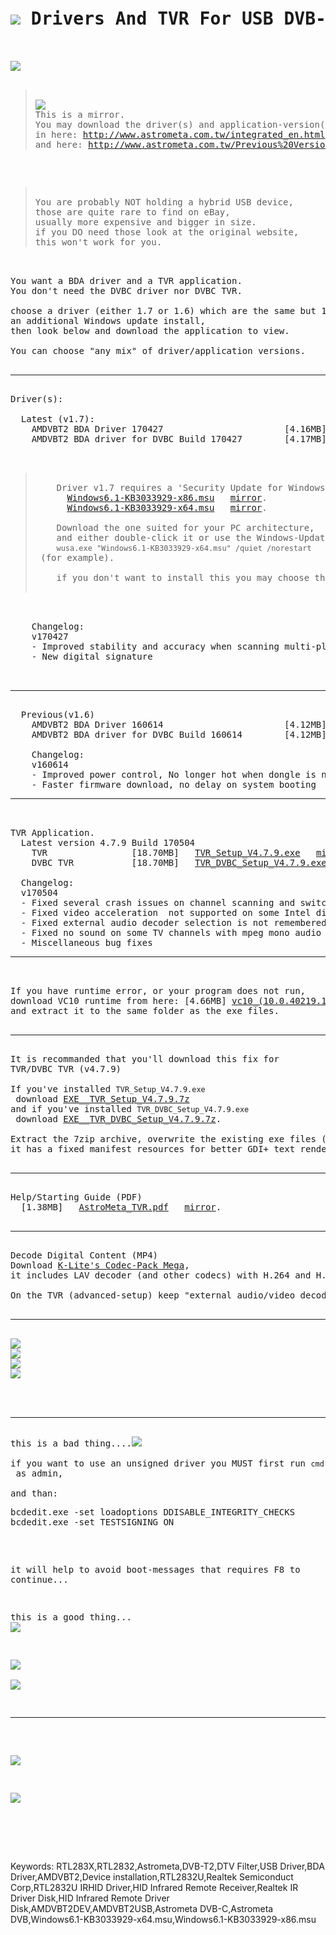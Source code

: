 <pre>
<h1><img src="resources/icon.png"/> Drivers And TVR For USB DVB-T/T2/C+FM+DAB</h1>

<img src="resources/image_1.jpg"/>

<blockquote>
<img src="resources/logo.png"/>
This is a mirror.
You may download the driver(s) and application-version(s)
in here: <a href="http://www.astrometa.com.tw/integrated_en.html">http://www.astrometa.com.tw/integrated_en.html</a>
and here: <a href="http://www.astrometa.com.tw/Previous%20Versions.html">http://www.astrometa.com.tw/Previous%20Versions.html</a>
</blockquote>

<blockquote>
You are probably NOT holding a hybrid USB device,
those are quite rare to find on eBay,
usually more expensive and bigger in size.
if you DO need those look at the original website, 
this won't work for you.
</blockquote>

You want a BDA driver and a TVR application.
You don't need the DVBC driver nor DVBC TVR.

choose a driver (either 1.7 or 1.6) which are the same but 1.7 requires
an additional Windows update install,
then look below and download the application to view.

You can choose "any mix" of driver/application versions.

<hr/>
Driver(s):

  Latest (v1.7):
    AMDVBT2 BDA Driver 170427                       [4.16MB] &nbsp; <a href="https://github.com/eladkarako/DVBT2/raw/master/resources/AMDVBT2_Setup_170427.exe">AMDVBT2_Setup_170427.exe</a> &nbsp; <a href="https://www.dropbox.com/s/ffckhetzp3vmjio/AMDVBT2_Setup_170427.exe?dl=0">mirror</a>.
    AMDVBT2 BDA driver for DVBC Build 170427        [4.17MB] &nbsp; <a href="https://github.com/eladkarako/DVBT2/raw/master/resources/AMDVBC_Setup_170427.exe" >AMDVBC_Setup_170427.exe</a> &nbsp; <a href="https://www.dropbox.com/s/g7ckkst7gib86sc/AMDVBC_Setup_170427.exe?dl=0">mirror</a>.

    <blockquote>
    Driver v1.7 requires a 'Security Update for Windows 7 (KB3033929)' which <a href="https://technet.microsoft.com/en-us/library/security/3033929.aspx">adds SHA-2 code signing support</a> for drivers.
      <a href="https://github.com/eladkarako/DVBT2/raw/master/resources/Windows6.1-KB3033929-x86.msu">Windows6.1-KB3033929-x86.msu</a> &nbsp; <a href="https://www.microsoft.com/en-us/download/details.aspx?id=46148">mirror</a>.
      <a href="https://github.com/eladkarako/DVBT2/raw/master/resources/Windows6.1-KB3033929-x64.msu">Windows6.1-KB3033929-x64.msu</a> &nbsp; <a href="https://www.microsoft.com/en-us/download/details.aspx?id=46078">mirror</a>.
    
    Download the one suited for your PC architecture,
    and either double-click it or use the Windows-Update Installer:
    <code>wusa.exe "Windows6.1-KB3033929-x64.msu" /quiet /norestart</code> (for example).
    
    if you don't want to install this you may choose the previous version (1.6) below.
    </blockquote>

    Changelog:
    v170427
    - Improved stability and accuracy when scanning multi-plp channels
    - New digital signature
    
  <hr/>
  Previous(v1.6)
    AMDVBT2 BDA Driver 160614                       [4.12MB] &nbsp; <a href="https://github.com/eladkarako/DVBT2/raw/master/resources/AMDVBT2_Setup_160614.exe">AMDVBT2_Setup_160614.exe</a> &nbsp; <a href="https://www.dropbox.com/s/l03q4r96i520h0i/AMDVBT2_Setup_160614.exe?dl=0">mirror</a>.
    AMDVBT2 BDA driver for DVBC Build 160614        [4.12MB] &nbsp; <a href="https://github.com/eladkarako/DVBT2/raw/master/resources/AMDVBC_Setup_160614.exe">AMDVBC_Setup_160614.exe</a> &nbsp; <a href="https://www.dropbox.com/s/y2e59xh8wfx0tu5/AMDVBC_Setup_160614.exe?dl=0">mirror</a>.

    Changelog:
    v160614
    - Improved power control, No longer hot when dongle is not in use
    - Faster firmware download, no delay on system booting
<hr/>

TVR Application.
  Latest version 4.7.9 Build 170504
    TVR                [18.70MB] &nbsp; <a href="https://github.com/eladkarako/DVBT2/raw/master/resources/TVR_Setup_V4.7.9.exe">TVR_Setup_V4.7.9.exe</a> &nbsp; <a href="https://www.dropbox.com/s/3t1b4jm4r6uxydp/TVR_Setup_V4.7.9.exe?dl=0">mirror</a>.
    DVBC TVR           [18.70MB] &nbsp; <a href="https://github.com/eladkarako/DVBT2/raw/master/resources/TVR_DVBC_Setup_V4.7.9.exe">TVR_DVBC_Setup_V4.7.9.exe</a> &nbsp; <a href="https://www.dropbox.com/s/cy823cnthstyg8e/TVR_DVBC_Setup_V4.7.9.exe?dl=0">mirror</a>.

  Changelog:
  v170504
  - Fixed several crash issues on channel scanning and switching
  - Fixed video acceleration  not supported on some Intel display cards
  - Fixed external audio decoder selection is not remembered on exit (ex. Auto)
  - Fixed no sound on some TV channels with mpeg mono audio
  - Miscellaneous bug fixes
<hr/>

If you have runtime error, or your program does not run,
download VC10 runtime from here: [4.66MB] <a href="https://github.com/eladkarako/vc-archive/raw/master/archives/vc10_(10.0.40219.1)_2010_x86.7z">vc10_(10.0.40219.1)_2010_x86.7z</a>
and extract it to the same folder as the exe files.

<hr/>
It is recommanded that you'll download this fix for 
TVR/DVBC TVR (v4.7.9)

If you've installed <code>TVR_Setup_V4.7.9.exe</code> download <a href="https://github.com/eladkarako/DVBT2/raw/master/resources/EXE__TVR_Setup_V4.7.9.7z">EXE__TVR_Setup_V4.7.9.7z</a>
and if you've installed <code>TVR_DVBC_Setup_V4.7.9.exe</code> download <a href="https://github.com/eladkarako/DVBT2/raw/master/resources/EXE__TVR_DVBC_Setup_V4.7.9.7z">EXE__TVR_DVBC_Setup_V4.7.9.7z</a>.

Extract the 7zip archive, overwrite the existing exe files (TVRplayer.exe, RC.exe, DVBC-TVR.exe)
it has a fixed manifest resources for better GDI+ text rendering, high-DPI screens and Windows10 support.

<hr/>
Help/Starting Guide (PDF)
  [1.38MB] &nbsp; <a href="https://github.com/eladkarako/DVBT2/raw/master/resources/AstroMeta_TVR.pdf">AstroMeta_TVR.pdf</a> &nbsp; <a href="http://www.astrometa.com.tw/Files/AstroMeta%20TVR.pdf">mirror</a>.

<hr/>
Decode Digital Content (MP4)
Download <a href="http://www.codecguide.com/download_k-lite_codec_pack_mega.htm">K-Lite's Codec-Pack Mega</a>,
it includes LAV decoder (and other codecs) with H.264 and H.265 support.

On the TVR (advanced-setup) keep "external audio/video decoder" to "auto".

<hr/>
<img src="resources/image_2.jpg"/>
<img src="resources/image_3.jpg"/>
<img src="resources/image_4.jpg"/>
<img src="resources/image_5.jpg"/>

<br/>
<hr/>
this is a bad thing....<img src="/resources/bad_driver.jpg"/><br/>
if you want to use an unsigned driver you MUST first run <code>cmd</code> as admin,<br/>
and than:
<pre>
bcdedit.exe -set loadoptions DDISABLE_INTEGRITY_CHECKS
bcdedit.exe -set TESTSIGNING ON
</pre>
it will help to avoid boot-messages that requires F8 to continue...


this is a good thing... <img src="/resources/good_driver1.jpg"/><br/>

<img src="/resources/after_driver_devices.jpg"/><br/>
<img src="/resources/driver_install.jpg"/><br/>

<hr/>

<img src="/resources/video_decoder_needs_an_update_or_scrambled_input.jpg"/><br/>

<img src="/resources/disable_video_acceleration_might_help_with_invalid_picture.jpg"/><br/>

<br/>
</pre>
<br/>
Keywords:
RTL283X,RTL2832,Astrometa,DVB-T2,DTV Filter,USB Driver,BDA Driver,AMDVBT2,Device installation,RTL2832U,Realtek Semiconduct Corp,RTL2832U IRHID Driver,HID Infrared Remote Receiver,Realtek IR Driver Disk,HID Infrared Remote Driver Disk,AMDVBT2DEV,AMDVBT2USB,Astrometa DVB-C,Astrometa DVB,Windows6.1-KB3033929-x64.msu,Windows6.1-KB3033929-x86.msu

